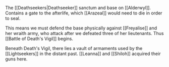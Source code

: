 The [[Deathseekers|Deathseeker]] sanctum and base on [[Alderwyl]]. Contains a gate to the afterlife, which [[Arazeal]] would need to die in order to seal. 

This means we must defend the base physically against [[Freyalise]] and her wraith army, who attack after we defeated three of her lieutenants. Thus [[Battle of Death's Vigil]] begins.

Beneath Death's Vigil, there lies a vault of armaments used by the [[Lightseekers]] in the distant past. [[Leanna]] and [[Shiloh]] acquired their guns here. 